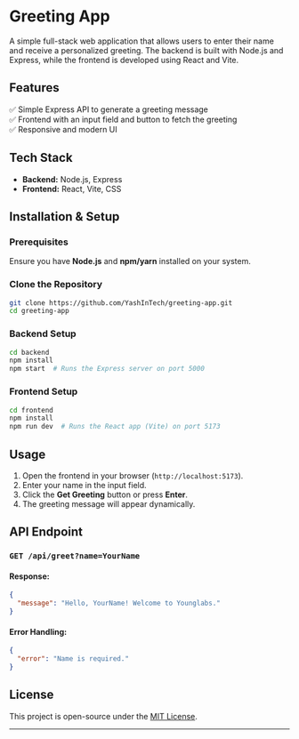 # Greeting App

A simple full-stack web application that allows users to enter their name and receive a personalized greeting. The backend is built with Node.js and Express, while the frontend is developed using React and Vite.

## Features

✅ Simple Express API to generate a greeting message  
✅ Frontend with an input field and button to fetch the greeting  
✅ Responsive and modern UI

## Tech Stack

- **Backend:** Node.js, Express
- **Frontend:** React, Vite, CSS

## Installation & Setup

### Prerequisites

Ensure you have **Node.js** and **npm/yarn** installed on your system.

### Clone the Repository

```sh
git clone https://github.com/YashInTech/greeting-app.git
cd greeting-app
```

### Backend Setup

```sh
cd backend
npm install
npm start  # Runs the Express server on port 5000
```

### Frontend Setup

```sh
cd frontend
npm install
npm run dev  # Runs the React app (Vite) on port 5173
```

## Usage

1. Open the frontend in your browser (`http://localhost:5173`).
2. Enter your name in the input field.
3. Click the **Get Greeting** button or press **Enter**.
4. The greeting message will appear dynamically.

## API Endpoint

### `GET /api/greet?name=YourName`

#### Response:

```json
{
  "message": "Hello, YourName! Welcome to Younglabs."
}
```

#### Error Handling:

```json
{
  "error": "Name is required."
}
```

## License

This project is open-source under the [MIT License](LICENSE).

---
